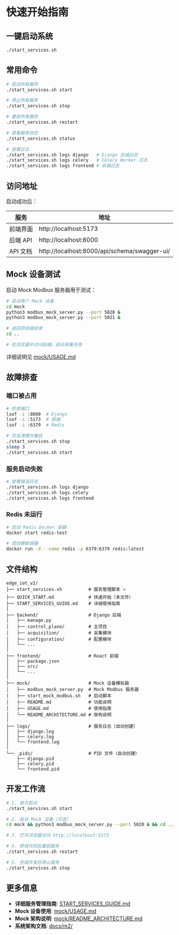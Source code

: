 # 快速开始指南

## 一键启动系统

```bash
./start_services.sh
```

## 常用命令

```bash
# 启动所有服务
./start_services.sh start

# 停止所有服务
./start_services.sh stop

# 重启所有服务
./start_services.sh restart

# 查看服务状态
./start_services.sh status

# 查看日志
./start_services.sh logs django   # Django 后端日志
./start_services.sh logs celery   # Celery Worker 日志
./start_services.sh logs frontend # 前端日志
```

## 访问地址

启动成功后：

| 服务 | 地址 |
|------|------|
| 前端界面 | http://localhost:5173 |
| 后端 API | http://localhost:8000 |
| API 文档 | http://localhost:8000/api/schema/swagger-ui/ |

## Mock 设备测试

启动 Mock Modbus 服务器用于测试：

```bash
# 启动两个 Mock 设备
cd mock
python3 modbus_mock_server.py --port 5020 &
python3 modbus_mock_server.py --port 5021 &

# 返回项目根目录
cd ..

# 在浏览器中访问前端，启动采集任务
```

详细说明见 [mock/USAGE.md](mock/USAGE.md)

## 故障排查

### 端口被占用

```bash
# 检查端口
lsof -i :8000  # Django
lsof -i :5173  # 前端
lsof -i :6379  # Redis

# 完全清理并重启
./start_services.sh stop
sleep 3
./start_services.sh start
```

### 服务启动失败

```bash
# 查看错误日志
./start_services.sh logs django
./start_services.sh logs celery
./start_services.sh logs frontend
```

### Redis 未运行

```bash
# 启动 Redis Docker 容器
docker start redis-test

# 或创建新容器
docker run -d --name redis -p 6379:6379 redis:latest
```

## 文件结构

```
edge_iot_v2/
├── start_services.sh          # 服务管理脚本 ⭐
├── QUICK_START.md             # 快速开始（本文件）
├── START_SERVICES_GUIDE.md    # 详细使用指南
│
├── backend/                   # Django 后端
│   ├── manage.py
│   ├── control_plane/         # 主项目
│   ├── acquisition/           # 采集模块
│   ├── configuration/         # 配置模块
│   └── ...
│
├── frontend/                  # React 前端
│   ├── package.json
│   ├── src/
│   └── ...
│
├── mock/                      # Mock 设备模拟器
│   ├── modbus_mock_server.py  # Mock Modbus 服务器
│   ├── start_mock_modbus.sh   # 启动脚本
│   ├── README.md              # 功能说明
│   ├── USAGE.md               # 使用指南
│   └── README_ARCHITECTURE.md # 架构说明
│
├── logs/                      # 服务日志（自动创建）
│   ├── django.log
│   ├── celery.log
│   └── frontend.log
│
└── .pids/                     # PID 文件（自动创建）
    ├── django.pid
    ├── celery.pid
    └── frontend.pid
```

## 开发工作流

```bash
# 1. 首次启动
./start_services.sh start

# 2. 启动 Mock 设备（可选）
cd mock && python3 modbus_mock_server.py --port 5020 & && cd ..

# 3. 打开浏览器访问 http://localhost:5173

# 4. 修改代码后重启服务
./start_services.sh restart

# 5. 完成开发后停止服务
./start_services.sh stop
```

## 更多信息

- **详细服务管理指南**: [START_SERVICES_GUIDE.md](START_SERVICES_GUIDE.md)
- **Mock 设备使用**: [mock/USAGE.md](mock/USAGE.md)
- **Mock 架构说明**: [mock/README_ARCHITECTURE.md](mock/README_ARCHITECTURE.md)
- **系统架构文档**: [docs/m2/](docs/m2/)
